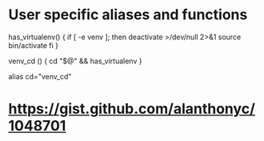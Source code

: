 # User specific aliases and functions
has_virtualenv() {
    if [ -e venv ]; then
        deactivate >/dev/null 2>&1
        source bin/activate
    fi
}

venv_cd () {
    cd "$@" && has_virtualenv
}

alias cd="venv_cd"

# https://gist.github.com/alanthonyc/1048701